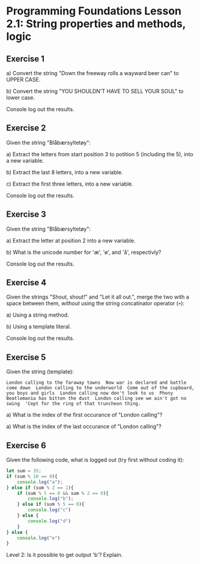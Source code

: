 # Programming Foundations Lesson 2.1: String properties and methods, logic

## Exercise 1
a) Convert the string "Down the freeway rolls a wayward beer can" to UPPER CASE.

b) Convert the string "YOU SHOULDN'T HAVE TO SELL YOUR SOUL" to lower case.

Console log out the results.

## Exercise 2

Given the string "Blåbærsyltetøy": 

a) Extract the letters from start position 3 to potition 5 (including the 5), into a new variable.

b) Extract the last 8 letters, into a new variable.

c) Extract the first three letters, into a new variable.

Console log out the results.

## Exercise 3

Given the string "Blåbærsyltetøy": 

a) Extract the letter at position 2 into a new variable.

b) What is the unicode number for 'æ', 'ø', and 'å', respectivly?

Console log out the results.

## Exercise 4

Given the strings "Shout, shout!" and "Let it all out.", merge the two with a space between them, *without* using the string concatinator operator (`+`):

a) Using a string method.

b) Using a template literal.

Console log out the results.

## Exercise 5

Given the string (template): 

`London calling to the faraway towns 
Now war is declared and battle come down 
London calling to the underworld 
Come out of the cupboard, you boys and girls 
London calling now don't look to us 
Phony Beatlemania has bitten the dust 
London calling see we ain't got no swing 
'Cept for the ring of that truncheon thing.`

a) What is the index of the first occurance of "London calling"?

a) What is the index of the last occurance of "London calling"?

## Exercise 6

Given the following code, what is logged out (try first without coding it):

```js
let sum = 35;
if (sum % 10 == 0){
    console.log("a");
} else if (sum % 2 == 1){
    if (sum % 5 == 0 && sum % 2 == 0){
        console.log("b");
    } else if (sum % 5 == 0){
        console.log("c")
    } else {
        console.log("d")
    }
} else {
    console.log("e")
}
```
<!-- This exercise is taken from https://exlskills.com/learn-en/courses/javascript-fundamentals-basics_javascript/conditional-statements-zgrXFcSqdfIF/the-if-statements-YcHrGQKxvTOI/nested-if-statements-nSAoxbDFvMOq -->

Level 2: Is it possible to get output 'b'? Explain.
